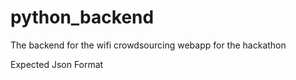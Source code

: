 # python_backend
The backend for the wifi crowdsourcing webapp for the hackathon

Expected Json Format

```

```

